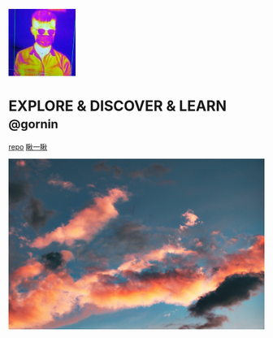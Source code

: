 <!-- _coverpage.md -->

![icon](_media/icon.jpg)

# EXPLORE & DISCOVER & LEARN <small>@gornin</small>

[repo](https://github.com/buzingar/gornin)
[瞅一瞅](/home.md)

<!-- background image -->

![](_media/bg.jpeg)
